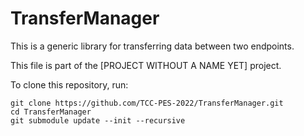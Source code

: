 # TransferManager

This is a generic library for transferring data between two endpoints.

This file is part of the [PROJECT WITHOUT A NAME YET] project. 

To clone this repository, run:

    git clone https://github.com/TCC-PES-2022/TransferManager.git
    cd TransferManager
    git submodule update --init --recursive